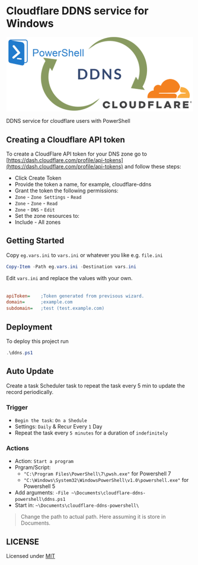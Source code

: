 # Cloudflare DDNS service for Windows

![cloudflare-ddns](img/ddns_cloudflare_powershell.png)

DDNS service for cloudflare users with PowerShell

## Creating a Cloudflare API token

To create a CloudFlare API token for your DNS zone go to [https://dash.cloudflare.com/profile/api-tokens](https://dash.cloudflare.com/profile/api-tokens) and follow these steps:

* Click Create Token
* Provide the token a name, for example, cloudflare-ddns
* Grant the token the following permissions:
* `Zone` - `Zone Settings` - `Read`
* `Zone` - `Zone` - `Read`
* `Zone` - `DNS` - `Edit`
* Set the zone resources to:
* Include - All zones

## Getting Started

Copy `eg.vars.ini` to `vars.ini` or whatever you like e.g. `file.ini`

```powershell
Copy-Item -Path eg.vars.ini -Destination vars.ini
```

Edit `vars.ini` and replace the values with your own.

```ini

apiToken=    ;Token generated from previsous wizard.
domain=      ;example.com
subdomain=   ;test (test.example.com)
```

## Deployment

To deploy this project run

```powershell
.\ddns.ps1
```

## Auto Update

Create a task Scheduler task to repeat the task every 5 min to update the record periodically.

### Trigger

* `Begin the task`: `On a Shedule`
* Settings: `Daily` & Recur Every `1` Day
* Repeat the task every `5 minutes` for a duration of `indefinitely`

### Actions

* Action: `Start a program`
* Prgram/Script:
  * `"C:\Program Files\PowerShell\7\pwsh.exe"` for Powershell 7
  * `"C:\Windows\System32\WindowsPowerShell\v1.0\powershell.exe"` for Powershell 5
* Add arguments: `-File ~\Documents\cloudflare-ddns-powershell\ddns.ps1`
* Start in: `~\Documents\cloudflare-ddns-powershell\`

> Change the path to actual path. Here assuming it is store in Documents.

## LICENSE

Licensed under [MIT](/LICENSE)
